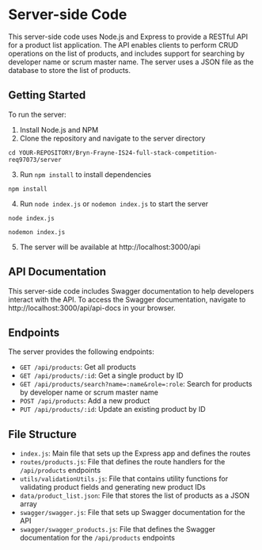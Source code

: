 # Server-side Code

This server-side code uses Node.js and Express to provide a RESTful API for a product list application. The API enables clients to perform CRUD operations on the list of products, and includes support for searching by developer name or scrum master name. The server uses a JSON file as the database to store the list of products.

## Getting Started

To run the server:

1. Install Node.js and NPM
2. Clone the repository and navigate to the server directory
```
cd YOUR-REPOSITORY/Bryn-Frayne-IS24-full-stack-competition-req97073/server
```
3. Run `npm install` to install dependencies
```
npm install
```
4. Run `node index.js` or `nodemon index.js` to start the server
```
node index.js
```
```
nodemon index.js
```
5. The server will be available at http://localhost:3000/api

## API Documentation

This server-side code includes Swagger documentation to help developers interact with the API. To access the Swagger documentation, navigate to http://localhost:3000/api/api-docs in your browser.

## Endpoints

The server provides the following endpoints:

- `GET /api/products`: Get all products
- `GET /api/products/:id`: Get a single product by ID
- `GET /api/products/search?name=:name&role=:role`: Search for products by developer name or scrum master name
- `POST /api/products`: Add a new product
- `PUT /api/products/:id`: Update an existing product by ID

## File Structure

- `index.js`: Main file that sets up the Express app and defines the routes
- `routes/products.js`: File that defines the route handlers for the `/api/products` endpoints
- `utils/validationUtils.js`: File that contains utility functions for validating product fields and generating new product IDs
- `data/product_list.json`: File that stores the list of products as a JSON array
- `swagger/swagger.js`: File that sets up Swagger documentation for the API
- `swagger/swagger_products.js`: File that defines the Swagger documentation for the `/api/products` endpoints
